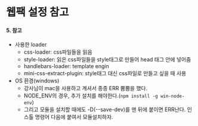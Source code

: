# 웹팩 설정 참고

#### 5. 참고

* 사용한 loader
  * css-loader: css파일들을 읽음
  * style-loader: 읽은 css파일들을 style태그로 만들어 head 태그 안에 넣어줌
  * handlebars-loader: template engin
  * mini-css-extract-plugin: style태그 대신 css파일로 만들고 싶을 때 사용 
* OS 환경\(windows\)
  * 강사님이 mac을 사용하고 계셔서 종종 ERR 뿜뿜을 했다.
  * NODE\_ENV의 경우, 추가 설치를 해야한다.\(`npm install -g win-node-env`\)
  * 그리고 모듈을 설치할 때에도 -D\(--save-dev\)를 맨 뒤에 붙이면 ERR난다. 인스톨 명령어 다음에 붙여서 모듈설치하자. 



